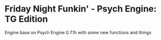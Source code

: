 # Friday Night Funkin' - Psych Engine: TG Edition
Engine base on Psych Engine 0.7.1h with some new functions and things